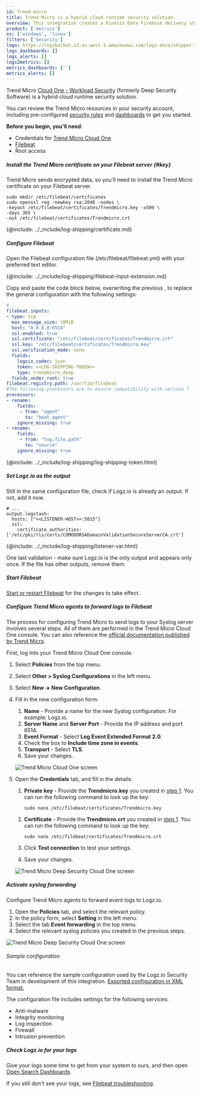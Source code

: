 ```yaml
---
id: Trend-micro
title: Trend Micro is a hybrid cloud runtime security solution.
overview: This integration creates a Kinesis Data Firehose delivery stream that links to your Amazon S3 metrics stream and then sends the metrics to your Logz.io account. It also creates a Lambda function that adds AWS namespaces to the metric stream, and a Lambda function that collects and ships the resources' tags.
product: ['metrics']
os: ['windows', 'linux']
filters: ['Security']
logo: https://logzbucket.s3.eu-west-1.amazonaws.com/logz-docs/shipper-logos/trendmicro-small-logo.png
logs_dashboards: []
logs_alerts: []
logs2metrics: []
metrics_dashboards: ['']
metrics_alerts: []
---
```



Trend Micro [Cloud One - Workload Security](https://www.trendmicro.com/en_us/business/products/hybrid-cloud/cloud-one-workload-security.html) (formerly Deep Security Software) is a hybrid cloud runtime security solution.

You can review the Trend Micro resources in your security account, including pre-configured [security rules](https://app.logz.io/#/dashboard/security/rules/rule-definitions?from=0&sortBy=updatedAt&sortOrder=DESC&search=trend%20micro) and [dashboards](https://app.logz.io/#/dashboard/security/research/dashboards?) to get you started.


**Before you begin, you'll need**:

* Credentials for [Trend Micro Cloud One](https://cloudone.trendmicro.com/)
* [Filebeat](https://www.elastic.co/guide/en/beats/filebeat/current/filebeat-installation.html)
* Root access

 

##### Install the Trend Micro certificate on your Filebeat server {#key}

Trend Micro sends encrypted data, so you'll need to install the Trend Micro certificate on your Filebeat server.

```
sudo mkdir /etc/filebeat/certificates
sudo openssl req -newkey rsa:2048 -nodes \
-keyout /etc/filebeat/certificates/Trendmicro.key -x509 \
-days 365 \
-out /etc/filebeat/certificates/Trendmicro.crt
```

{@include: ../_include/log-shipping/certificate.md}

##### Configure Filebeat

Open the Filebeat configuration file (/etc/filebeat/filebeat.yml) with your preferred text editor.

{@include: ../_include/log-shipping/filebeat-input-extension.md}


Copy and paste the code block below, overwriting the previous , to replace the general configuration with the following settings:

```yaml
# ...
filebeat.inputs:
- type: tcp
  max_message_size: 10MiB
  host: "0.0.0.0:6514"
  ssl.enabled: true
  ssl.certificate: "/etc/filebeat/certificates/Trendmicro.crt"
  ssl.key: "/etc/filebeat/certificates/Trendmicro.key"
  ssl.verification_mode: none
  fields:
    logzio_codec: json
    token: <<LOG-SHIPPING-TOKEN>>
    type: trendmicro_deep
  fields_under_root: true
filebeat.registry.path: /var/lib/filebeat
#The following processors are to ensure compatibility with version 7
processors:
- rename:
    fields:
     - from: "agent"
       to: "beat_agent"
    ignore_missing: true
- rename:
    fields:
     - from: "log.file.path"
       to: "source"
    ignore_missing: true
```
{@include: ../_include/log-shipping/log-shipping-token.html}

##### Set Logz.io as the output

Still in the same configuration file, check if Logz.io is already an output. If not, add it now.

```
# ...
output.logstash:
  hosts: ["<<LISTENER-HOST>>:5015"]
  ssl:
    certificate_authorities: ['/etc/pki/tls/certs/COMODORSADomainValidationSecureServerCA.crt']
```

{@include: ../_include/log-shipping/listener-var.html} 

One last validation - make sure Logz.io is the only output and appears only once.
If the file has other outputs, remove them.

##### Start Filebeat

[Start or restart Filebeat](https://www.elastic.co/guide/en/beats/filebeat/master/filebeat-starting.html) for the changes to take effect.

##### Configure Trend Micro agents to forward logs to Filebeat

The process for configuring Trend Micro to send logs to your Syslog server involves several steps. All of them are performed in the Trend Micro Cloud One console. You can also reference the [official documentation published by Trend Micro](https://cloudone.trendmicro.com/docs/workload-security/event-syslog/).

First, log into your Trend Micro Cloud One console.

1. Select **Policies** from the top menu.
2. Select **Other > Syslog Configurations** in the left menu.
3. Select **New → New Configuration**.
4. Fill in the new configuration form:
    1. **Name** - Provide a name for the new Syslog configuration. For example: Logz.io.
    2. **Server Name** and **Server Port** - Provide the IP address and port 6514.
    3. **Event Format** - Select **Log Event Extended Format 2.0**.
    4. Check the box to **Include time zone in events**.
    5. **Transport** - Select **TLS**.
    6. Save your changes.

    ![Trend Micro Cloud One screen](https://dytvr9ot2sszz.cloudfront.net/logz-docs/security-integrations/trendmicro-console1.png)


5. Open the **Credentials** tab, and fill in the details:

    1. **Private key** - Provide the **Trendmicro.key** you created in [step 1](#key). You can run the following command to look up the key:

        ```
        sudo nano /etc/filebeat/certificates/Trendmicro.key
        ```
    2. **Certificate** - Provide the **Trendmicro.crt** you created in [step 1](#key). You can run the following command to look up the key:

        ```
        sudo nano /etc/filebeat/certificates/Trendmicro.crt
        ```

    3. Click **Test connection** to test your settings.
    4. Save your changes.

     ![Trend Micro Deep Security Cloud One screen](https://dytvr9ot2sszz.cloudfront.net/logz-docs/security-integrations/trendmicro-console2.png)

##### Activate syslog forwarding

Configure Trend Micro agents to forward event logs to Logz.io.

1. Open the **Policies** tab, and select the relevant policy.
2. In the policy form, select **Setting** in the left menu.
3. Select the tab **Event forwarding** in the top menu.
4. Select the relevant syslog policies you created in the previous steps.

 ![Trend Micro Deep Security Cloud One screen](https://dytvr9ot2sszz.cloudfront.net/logz-docs/security-integrations/trendmicro-console4.png)

###### Sample configuration

You can reference the sample configuration used by the Logz.io Security Team in development of this integration. [Exported configuration in XML format.](/user-guide/security/trend-micro-configuration-sample/)

The configuration file includes settings for the following services:

* Anti-malware
* Integrity monitoring
* Log inspection
* Firewall
* Intrusion prevention

##### Check Logz.io for your logs

Give your logs some time to get from your system to ours, and then open [Open Search Dashboards](https://app.logz.io/#/dashboard/osd).

If you still don't see your logs, see [Filebeat troubleshooting](https://docs.logz.io/shipping/log-sources/filebeat.html#troubleshooting).

 

